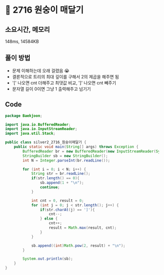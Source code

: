 # 📘 2716 원숭이 매달기

## 소요시간, 메모리
148ms, 14584KB

## 풀이 방법
- 문제 이해하는데 오래 걸렸음 😭
- 결론적으로 트리의 최대 깊이를 구해서 2의 제곱을 해주면 됨
- '[' 나오면 cnt 더해주고 최댓값 비교, ']' 나오면 cnt 빼주기
- 문자열 길이 0이면 그냥 1 출력해주고 넘기기

## Code

```java
package Baekjoon;

import java.io.BufferedReader;
import java.io.InputStreamReader;
import java.util.Stack;

public class silver2_2716_원숭이매달기 {
    public static void main(String[] args) throws Exception {
        BufferedReader br = new BufferedReader(new InputStreamReader(System.in));
        StringBuilder sb = new StringBuilder();
        int N = Integer.parseInt(br.readLine());

        for (int i = 0; i < N; i++) {
            String str = br.readLine();
            if(str.length() == 0){
                sb.append(1 + "\n");
                continue;
            }

            int cnt = 0, result = 0;
            for (int j = 0; j < str.length(); j++) {
                if(str.charAt(j) == ']'){
                    cnt--;
                } else {
                    cnt++;
                    result = Math.max(result, cnt);
                }
            }

            sb.append((int)Math.pow(2, result) + "\n");
        }

        System.out.println(sb);
    }
}
```